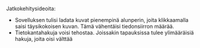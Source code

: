 Jatkokehitysideoita:

- Sovelluksen tulisi ladata kuvat pienempinä alunperin, joita klikkaamalla saisi täysikokoisen kuvan. Tämä vähentäisi tiedonsiirron määrää.
- Tietokantahakuja voisi tehostaa. Joissakin tapauksissa tulee ylimääräisiä hakuja, joita oisi välttää


